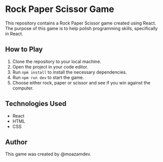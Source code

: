 # Rock Paper Scissor Game

This repository contains a Rock Paper Scissor game created using React. The purpose of this game is to help polish programming skills, specifically in React.

## How to Play

1. Clone the repository to your local machine.
2. Open the project in your code editor.
3. Run `npm install` to install the necessary dependencies.
4. Run `npm run dev` to start the game.
5. Choose either rock, paper or scissor and see if you win against the computer.

## Technologies Used

- React
- HTML
- CSS

## Author

This game was created by @moazamdev.